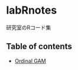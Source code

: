 # labRnotes
研究室のRコード集

## Table of contents

* [Ordinal GAM](https://gnishihara.github.io/labRnotes/Ordinal_2DGAM/OrdinalGAM.html)

